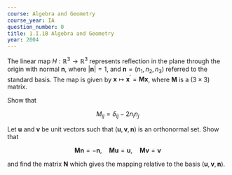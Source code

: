 ```yaml
---
course: Algebra and Geometry
course_year: IA
question_number: 0
title: 1.I.1B Algebra and Geometry
year: 2004
---
```



The linear map $H: \mathbb{R}^{3} \rightarrow \mathbb{R}^{3}$ represents reflection in the plane through the origin with normal $\mathbf{n}$, where $|\mathbf{n}|=1$, and $\mathbf{n}=\left(n_{1}, n_{2}, n_{3}\right)$ referred to the standard basis. The map is given by $\mathbf{x} \mapsto \mathbf{x}^{\prime}=\mathbf{M} \mathbf{x}$, where $\mathbf{M}$ is a $(3 \times 3)$ matrix.

Show that

$$M_{i j}=\delta_{i j}-2 n_{i} n_{j}$$

Let $\mathbf{u}$ and $\mathbf{v}$ be unit vectors such that $(\mathbf{u}, \mathbf{v}, \mathbf{n})$ is an orthonormal set. Show that

$$\mathbf{M n}=-\mathbf{n}, \quad \mathbf{M u}=\mathbf{u}, \quad \mathbf{M v}=\mathbf{v}$$

and find the matrix $\mathbf{N}$ which gives the mapping relative to the basis $(\mathbf{u}, \mathbf{v}, \mathbf{n})$.